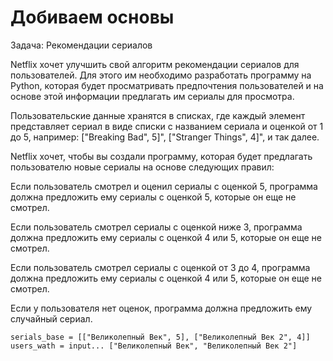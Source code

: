 # Добиваем основы
Задача: Рекомендации сериалов

Netflix хочет улучшить свой алгоритм рекомендации сериалов для пользователей. Для этого им необходимо разработать программу на Python, которая будет просматривать предпочтения пользователей и на основе этой информации предлагать им сериалы для просмотра.

Пользовательские данные хранятся в списках, где каждый элемент представляет сериал в виде списки с названием сериала и оценкой от 1 до 5, например: ["Breaking Bad", 5]", ["Stranger Things", 4]", и так далее.

Netflix хочет, чтобы вы создали программу, которая будет предлагать пользователю новые сериалы на основе следующих правил:

Если пользователь смотрел и оценил сериалы с оценкой 5, программа должна предложить ему сериалы с оценкой 5, которые он еще не смотрел.

Если пользователь смотрел сериалы с оценкой ниже 3, программа должна предложить ему сериалы с оценкой 4 или 5, которые он еще не смотрел.

Если пользователь смотрел сериалы с оценкой от 3 до 4, программа должна предложить ему сериалы с оценкой 4 или 5, которые он еще не смотрел.

Если у пользователя нет оценок, программа должна предложить ему случайный сериал.

```
serials_base = [["Великолепный Век", 5], ["Великолепный Век 2", 4]]
users_wath = input... ["Великолепный Век", "Великолепный Век 2"]
```